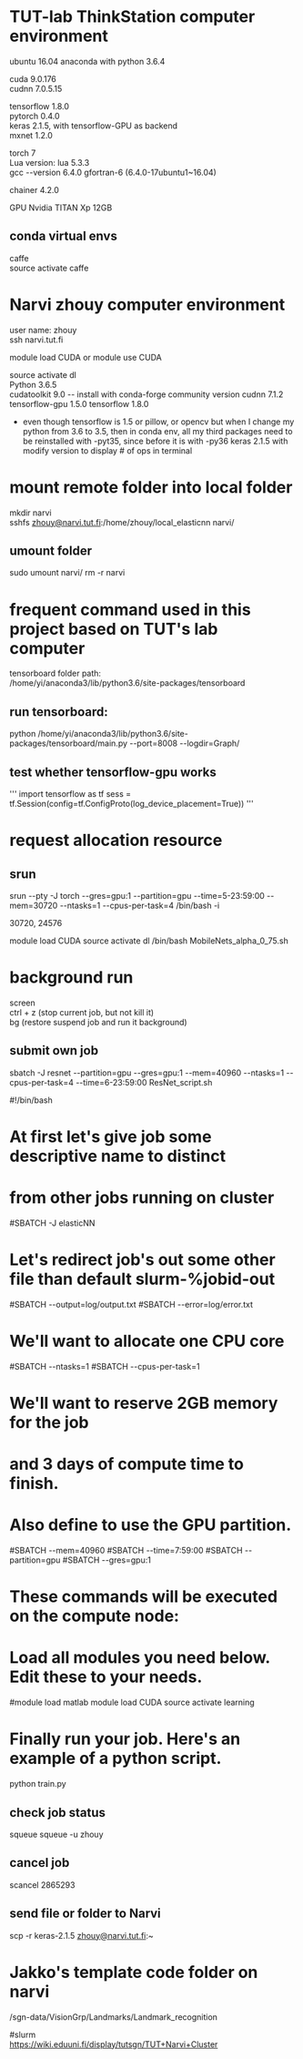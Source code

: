 # TUT-lab ThinkStation computer environment
ubuntu 16.04
anaconda with python 3.6.4  

cuda 9.0.176  
cudnn 7.0.5.15  

tensorflow 1.8.0  
pytorch 0.4.0  
keras 2.1.5, with tensorflow-GPU as backend  
mxnet 1.2.0  

torch 7  
Lua version: lua 5.3.3  
gcc --version  6.4.0
gfortran-6 (6.4.0-17ubuntu1~16.04)

chainer 4.2.0  

GPU Nvidia TITAN Xp 12GB  


## conda virtual envs
caffe  
source activate caffe  


# Narvi zhouy computer environment
user name: zhouy  
ssh narvi.tut.fi  

module load CUDA or module use CUDA  

source activate dl  
Python 3.6.5  
cudatoolkit  9.0  -- install with conda-forge community version
cudnn 7.1.2
tensorflow-gpu 1.5.0
tensorflow 1.8.0

* even though tensorflow is 1.5 or pillow, or opencv but when I change my python from 3.6 to 3.5, then in conda env, all my third packages need to be reinstalled with -pyt35, since before it is with -py36
keras 2.1.5 with modify version to display # of ops in terminal

# mount remote folder into local folder
mkdir narvi  
sshfs zhouy@narvi.tut.fi:/home/zhouy/local_elasticnn narvi/
## umount folder
sudo umount narvi/
rm -r narvi

# frequent command used in this project based on TUT's lab computer
tensorboard folder path:  
/home/yi/anaconda3/lib/python3.6/site-packages/tensorboard

## run tensorboard:  
python /home/yi/anaconda3/lib/python3.6/site-packages/tensorboard/main.py --port=8008 --logdir=Graph/ 


## test whether tensorflow-gpu works
'''
import tensorflow as tf
sess = tf.Session(config=tf.ConfigProto(log_device_placement=True))
'''
# request allocation resource
## srun
srun --pty -J torch --gres=gpu:1 --partition=gpu --time=5-23:59:00 --mem=30720 --ntasks=1 --cpus-per-task=4 /bin/bash -i

30720, 24576


module load CUDA
source activate dl
/bin/bash MobileNets_alpha_0_75.sh

# background run
screen  
ctrl + z (stop current job, but not kill it)  
bg (restore suspend job and run it background)  

## submit own job
sbatch -J resnet --partition=gpu --gres=gpu:1 --mem=40960 --ntasks=1 --cpus-per-task=4 --time=6-23:59:00 ResNet_script.sh



#!/bin/bash
#
# At first let's give job some descriptive name to distinct
# from other jobs running on cluster
#SBATCH -J elasticNN
#
# Let's redirect job's out some other file than default slurm-%jobid-out
#SBATCH --output=log/output.txt
#SBATCH --error=log/error.txt
#
# We'll want to allocate one CPU core
#SBATCH --ntasks=1
#SBATCH --cpus-per-task=1
#
# We'll want to reserve 2GB memory for the job
# and 3 days of compute time to finish.
# Also define to use the GPU partition.
#SBATCH --mem=40960
#SBATCH --time=7:59:00
#SBATCH --partition=gpu
#SBATCH --gres=gpu:1
#
# These commands will be executed on the compute node:

# Load all modules you need below. Edit these to your needs.

#module load matlab
module load CUDA
source activate learning

# Finally run your job. Here's an example of a python script.
python train.py





## check job status
squeue
squeue -u zhouy

## cancel job
scancel 2865293  

## send file or folder to Narvi
scp -r keras-2.1.5 zhouy@narvi.tut.fi:~  

# Jakko's template code folder on narvi
/sgn-data/VisionGrp/Landmarks/Landmark_recognition  

#slurm  
https://wiki.eduuni.fi/display/tutsgn/TUT+Narvi+Cluster    
